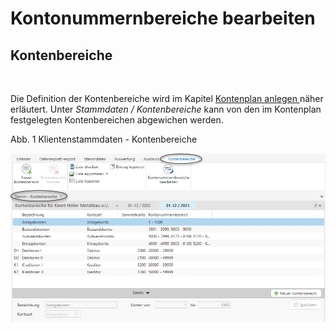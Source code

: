 # Kontonummernbereiche bearbeiten

## Kontenbereiche

&nbsp;

Die Definition der Kontenbereiche wird im Kapitel [Kontenplan anlegen](FIBUNext/Kontenplane.md#Kontenplan\_anlegen)[ ](<FIBUNextHandbuch1.md#\_Ref75502888>)näher erläutert. Unter *Stammdaten / Kontenbereiche* kann von den im Kontenplan festgelegten Kontenbereichen abgewichen werden.

Abb. 1 Klientenstammdaten - Kontenbereiche

![Image](<img/NeuesElement111.png>)


